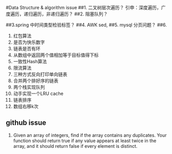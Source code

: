 #Data Structure & algorithm issue
##1. 二叉树层次遍历？
引申：深度遍历，广度遍历，递归遍历，非递归遍历？
##2. 阻塞队列？

##3.spring 中时间类型检验标签？
##4. AWK sed,
##5. mysql 分页问题？
##6.
1. 红包算法
2. 是否为快乐数字
3. 链表是否有环
4. 从数组中返回两个值相加等于目标值得下标
5. 一致性Hash算法
6. 限流算法
7. 三种方式反向打印单向链表
8. 合并两个排好序的链表
9. 两个栈实现队列
10. 动手实现一个LRU cache
11. 链表排序
12. 数组右移k次

## github issue
1. Given an array of integers, find if the array contains any duplicates. Your function should return true if any value appears at least twice in the array, and it should return false if every element is distinct.